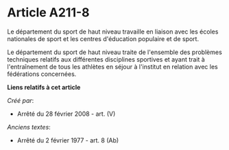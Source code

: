 # Article A211-8

Le département du sport de haut niveau travaille en liaison avec les écoles nationales de sport et les centres d'éducation
populaire et de sport.

Le département du sport de haut niveau traite de l'ensemble des problèmes techniques relatifs aux différentes disciplines
sportives et ayant trait à l'entraînement de tous les athlètes en séjour à l'institut en relation avec les fédérations
concernées.

**Liens relatifs à cet article**

_Créé par_:

  - Arrêté du 28 février 2008 - art. (V)

_Anciens textes_:

  - Arrêté du 2 février 1977 - art. 8 (Ab)
